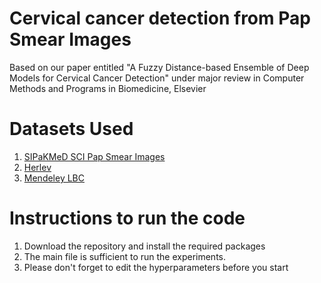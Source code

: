 # Cervical cancer detection from Pap Smear Images
Based on our paper entitled "A Fuzzy Distance-based Ensemble of Deep Models for Cervical Cancer Detection" under major review in Computer Methods and Programs in Biomedicine, Elsevier
# Datasets Used
1. [SIPaKMeD SCI Pap Smear Images](https://www.cs.uoi.gr/~marina/sipakmed.html)
2. [Herlev](http://mde-lab.aegean.gr/index.php/downloads)
3. [Mendeley LBC](https://data.mendeley.com/datasets/zddtpgzv63/4)
# Instructions to run the code
1. Download the repository and install the required packages
2. The main file is sufficient to run the experiments.
3. Please don't forget to edit the hyperparameters before you start
